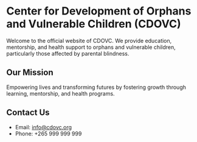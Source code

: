 # Center for Development of Orphans and Vulnerable Children (CDOVC)
Welcome to the official website of CDOVC. We provide education, mentorship, and health support to orphans and vulnerable children, particularly those affected by parental blindness.
## Our Mission 
Empowering lives and transforming futures by fostering growth through learning, mentorship, and health programs.
## Contact Us
- Email: info@cdovc.org
- Phone: +265 999 999 999
